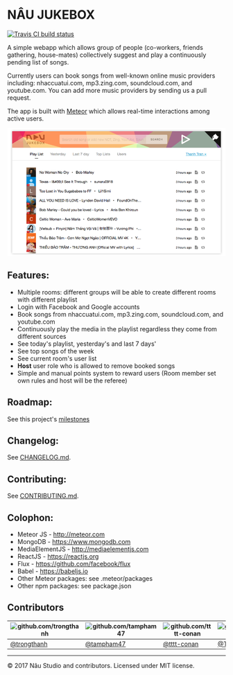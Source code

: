 # NÂU JUKEBOX

[![Travis CI build status](https://travis-ci.org/naustudio/nau-jukebox.svg?branch=master "Travis CI build status")](https://travis-ci.org/naustudio/nau-jukebox)

A simple webapp which allows group of people (co-workers, friends gathering, house-mates) collectively suggest and play a continuously pending list of songs.

Currently users can book songs from well-known online music providers including: nhaccuatui.com, mp3.zing.com, soundcloud.com, and youtube.com. You can add more music providers by sending us a pull request.

The app is built with [Meteor](http://meteor.com/) which allows real-time interactions among active users.

![Screenshot](public/screenshot.png "Nau Jukebox screenshot")

## Features:

* Multiple rooms: different groups will be able to create different rooms with different playlist
* Login with Facebook and Google accounts
* Book songs from nhaccuatui.com, mp3.zing.com, soundcloud.com, and youtube.com
* Continuously play the media in the playlist regardless they come from different sources
* See today's playlist, yesterday's and last 7 days'
* See top songs of the week
* See current room's user list
* **Host** user role who is allowed to remove booked songs
* Simple and manual points system to reward users (Room member set own rules and host will be the referee)

## Roadmap:

See this project's [milestones](https://github.com/naustudio/nau-jukebox/milestones)

## Changelog:

See [CHANGELOG.md](CHANGELOG.md).

## Contributing:

See [CONTRIBUTING.md](CONTRIBUTING.md).

## Colophon:

* Meteor JS - http://meteor.com
* MongoDB - https://www.mongodb.com
* MediaElementJS - http://mediaelementjs.com
* ReactJS - https://reactjs.org
* Flux - https://github.com/facebook/flux
* Babel - https://babeljs.io
* Other Meteor packages: see .meteor/packages
* Other npm packages: see package.json

## Contributors

<!-- prettier-ignore -->
| ![github.com/trongthanh](https://avatars3.githubusercontent.com/u/234226?s=128) | ![github.com/tampham47](https://avatars3.githubusercontent.com/u/5687992?s=128) | ![github.com/tttt-conan](https://avatars3.githubusercontent.com/u/8154402?s=128) | ![github.com/TDiNguyen](https://api.adorable.io/avatars/128/TDiNguyen@github.png "18071187") | ![github.com/leptco](https://api.adorable.io/avatars/128/leptco@github.png "26835659") |
| ----------------- | ----------------------- | --- | --- | --- |
| [@trongthanh](https://github.com/trongthanh) | [@tampham47](https://github.com/tampham47) | [@tttt-conan](https://github.com/tttt-conan) | [@TDiNguyen](https://github.com/TDiNguyen) | [@leptco](https://github.com/leptco) |

---

© 2017 Nâu Studio and contributors. Licensed under MIT license.
